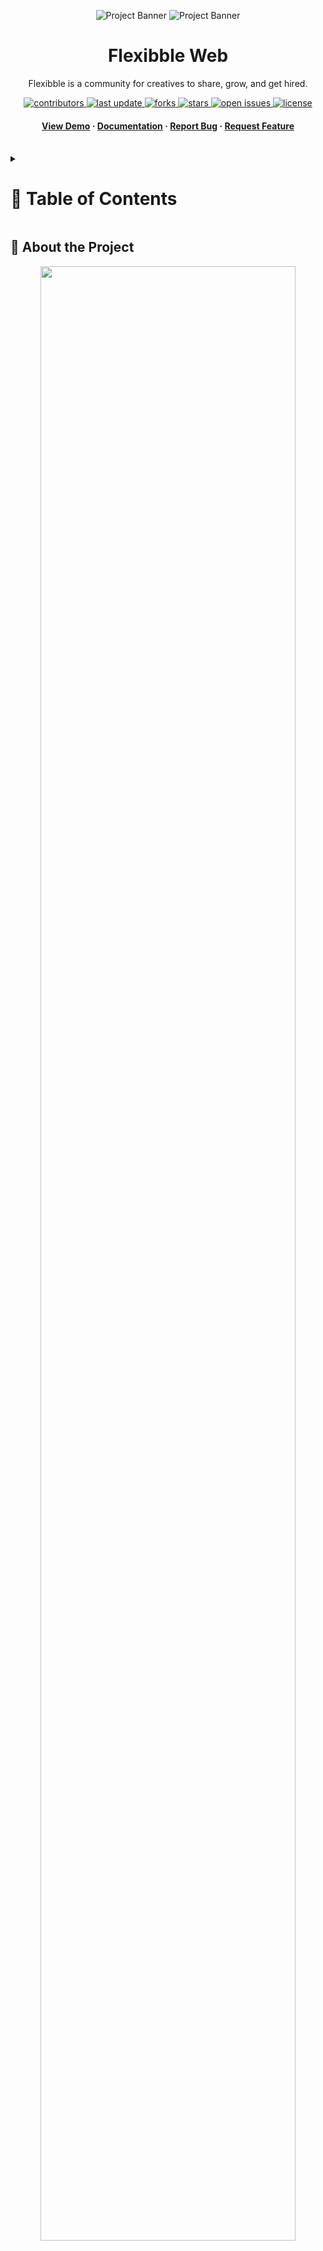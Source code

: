 <a name="readme-top"></a>

<div align="center">

![Project Banner](.github/assets/readme_banner.png#gh-dark-mode-only)
![Project Banner](.github/assets/readme_banner-light.png#gh-light-mode-only)

  <h1>Flexibble Web</h1>
  <p>
  Flexibble is a community for creatives to share, grow, and get hired.
  </p>

<!-- Badges -->
<p>
  <a href="https://github.com/ladunjexa/Flexibble-Web/graphs/contributors">
    <img src="https://img.shields.io/github/contributors/ladunjexa/Flexibble-Web" alt="contributors" />
  </a>
  <a href="">
    <img src="https://img.shields.io/github/last-commit/ladunjexa/Flexibble-Web" alt="last update" />
  </a>
  <a href="https://github.com/ladunjexa/Flexibble-Web/network/members">
    <img src="https://img.shields.io/github/forks/ladunjexa/Flexibble-Web" alt="forks" />
  </a>
  <a href="https://github.com/ladunjexa/Flexibble-Web/stargazers">
    <img src="https://img.shields.io/github/stars/ladunjexa/Flexibble-Web" alt="stars" />
  </a>
  <a href="https://github.com/ladunjexa/Flexibble-Web/issues/">
    <img src="https://img.shields.io/github/issues/ladunjexa/Flexibble-Web" alt="open issues" />
  </a>
  <a href="https://github.com/ladunjexa/Flexibble-Web/blob/master/LICENSE">
    <img src="https://img.shields.io/github/license/ladunjexa/Flexibble-Web.svg" alt="license" />
  </a>
</p>
   
 <h4>
    <a href="https://flexibble-web.vercel.app/">View Demo</a>
  <span> · </span>
    <a href="https://github.com/ladunjexa/Flexibble-Web">Documentation</a>
  <span> · </span>
    <a href="https://github.com/ladunjexa/Flexibble-Web/issues/">Report Bug</a>
  <span> · </span>
    <a href="https://github.com/ladunjexa/Flexibble-Web/issues/">Request Feature</a>
  </h4>
</div>

<br />

<!-- Table of Contents -->
<details>

<summary>

# :notebook_with_decorative_cover: Table of Contents

</summary>

- [About the Project](#star2-about-the-project)
  - [Folder Structure](#bangbang-folder-structure)
  - [Tech Stack](#space_invader-tech-stack)
  - [Environment Variables](#key-environment-variables)
- [Getting Started](#toolbox-getting-started)
- [Screenshots](#camera-screenshots)
- [Contributing](#wave-contributing)
- [License](#warning-license)
- [Contact](#handshake-contact)
- [Acknowledgements](#gem-acknowledgements)

</details>

<!-- About the Project -->

## :star2: About the Project

<div align="center"> 
  <img src=".github/assets/img1.png" height="auto" width="90%" />
</div>
<br />
Next.js has the potential to revolutionize the industry and forever change the way we develop web applications. You’re still early in catching the trend and building your own Next.js 13 applications with TypeScript that leverage features such as server-side rendering and the app router.

This repository houses an amazing Full Stack Next.js 13 Application. the application uses:
- Use Next.js 13 App Router and Server side Rendering
- Implement Filtering Functionality
- Complete Pagination Capabilities
- Handle image uploads
- Understanding and writing proper TypeScript
- Learn Grafbase - a serverless GraphQL platform

<!-- Folder Structure -->

### :bangbang: Folder Structure

Here is the code folder structure.
```
Flexibble-Web/
├── app/
│   ├── api/
│   │   ├── auth/
|   |   |   |── [...nextauth]
|   |   |   |   └── route.ts
|   |   |   └── token
|   |   |       └── route.ts
│   │   └── upload/
|   |       └── route.ts
│   ├── create-project/
|   |   └── page.tsx
│   ├── edit-project/
│   │   └── [id]/
|   |       └── page.tsx
│   ├── profile/
│   │   └── [id]/
|   |       └── page.tsx
│   ├── project/
│   │   └── [id]/
|   |       └── page.tsx
│   ├── favicon.ico
│   ├── globals.css
│   ├── layout.tsx
│   └── page.tsx
├── components/
│   ├── client/
│   │   ├── AuthProviders.tsx
│   │   ├── Categories.tsx
│   │   ├── Modal.tsx
│   │   ├── Pagination.tsx
│   │   ├── ProfileMenu.tsx
│   │   ├── ProjectActions.tsx
│   │   ├── ProjectCard.tsx
│   │   ├── ProjectForm.tsx
│   │   └── index.ts
│   ├── server/
│   │   ├── Button.tsx
│   │   ├── CustomMenu.tsx
│   │   ├── Footer.tsx
│   │   ├── Navbar.tsx
│   │   ├── FormField.tsx
│   │   ├── ProfilePage.tsx
│   │   └── RelatedProjects.tsx
|   └── ...
├── constants/
|   └── index.ts
├── grafbase/
│   ├── .env
│   └── grafbase.config.ts
├── graphql/
│   └── index.ts
├── lib/
│   ├── actions.ts
│   └── session.ts
├── public/
│   └── ...
├── .env
├── common.types.ts
├── next.config.js
├── package.json
├── postcss.config.js
├── tsconfig.json
└── tailwind.config.js
```

<!-- TechStack -->

### :space_invader: Tech Stack

[![Tech](https://skillicons.dev/icons?i=ts,react,nextjs,tailwind,graphql)](https://skillicons.dev)

<p align="right">(<a href="#readme-top">back to top</a>)</p>

<!-- Environment Variables -->

### :key: Environment Variables

_Flexibble Web_ web application uses [Grafbase](https://grafbase.com/), [Cloudinary](https://cloudinary.com/) and [Google Cloud](https://cloud.google.com/) to handle authentication, storage and database. Therefore, you need to create accounts on [Grafbase](https://grafbase.com/), [Cloudinary](https://cloudinary.com/) and [Google Cloud](https://cloud.google.com/) and get your API keys and add them to the environment variables in the `.env` file.

To run this project, you will need to add the following environment variables to your .env file

```env
NEXT_PUBLIC_GRAFBASE_API_URL=<GRAFBASE_API_URL>
NEXT_PUBLIC_GRAFBASE_API_KEY=<GRAFBASE_API_KEY>
GOOGLE_CLIENT_ID=<GOOGLE_CLIENT_ID>
GOOGLE_CLIENT_SECRET=<GOOGLE_CLIENT_SECRET>
NEXTAUTH_SECRET=<NEXTAUTH_SECRET>
NEXTAUTH_URL=<NEXTAUTH_URL>
CLOUDINARY_CLOUD_NAME=<CLOUDINARY_CLOUD_NAME>
CLOUDINARY_API_KEY=<CLOUDINARY_API_KEY>
CLOUDINARY_API_SECRET=<CLOUDINARY_API_SECRET>
```

Also, you need to add the following environment variables to your .env file at `grafbase/` folder

```env
NEXTAUTH_SECRET=<NEXTAUTH_SECRET>
```

<p align="right">(<a href="#readme-top">back to top</a>)</p>

<!-- Getting Started -->

## :toolbox: Getting Started

This is a [Next.js](https://nextjs.org/) project bootstrapped with [`create-next-app`](https://github.com/vercel/next.js/tree/canary/packages/create-next-app).

### Getting Started

First, run the development server:

```bash
npm run dev
# or
yarn dev
# or
pnpm dev
```

Open [http://localhost:3000](http://localhost:3000) with your browser to see the result.

You can start editing the page by modifying `app/page.tsx`. The page auto-updates as you edit the file.

This project uses [`next/font`](https://nextjs.org/docs/basic-features/font-optimization) to automatically optimize and load Inter, a custom Google Font.

### Learn More

To learn more about Next.js, take a look at the following resources:

- [Next.js Documentation](https://nextjs.org/docs) - learn about Next.js features and API.
- [Learn Next.js](https://nextjs.org/learn) - an interactive Next.js tutorial.

You can check out [the Next.js GitHub repository](https://github.com/vercel/next.js/) - your feedback and contributions are welcome!

### Deploy on Vercel

The easiest way to deploy your Next.js app is to use the [Vercel Platform](https://vercel.com/new?utm_medium=default-template&filter=next.js&utm_source=create-next-app&utm_campaign=create-next-app-readme) from the creators of Next.js.

Check out our [Next.js deployment documentation](https://nextjs.org/docs/deployment) for more details.

<p align="right">(<a href="#readme-top">back to top</a>)</p>

<!-- Screenshots -->

## :camera: Screenshots

<div align="center"> 
  <img src=".github/assets/img1.png" height="auto" width="80%" />
  <img src=".github/assets/img2.png" height="auto" width="80%" />
  <img src=".github/assets/img3.png" height="auto" width="80%" />
  <img src=".github/assets/img4.png" height="auto" width="80%" />
</div>

<p align="right">(<a href="#readme-top">back to top</a>)</p>

<!-- Contributing -->

## :wave: Contributing

<a href="https://github.com/ladunjexa/Flexibble-Web/graphs/contributors">
  <img src="https://contrib.rocks/image?repo=ladunjexa/Flexibble-Web" />
</a>

Contributions are always welcome!

See [`contributing.md`](https://contributing.md/) for ways to get started.

Contributions are what make the open source community such an amazing place to learn, inspire, and create. Any contributions you make are **greatly appreciated**.

If you have a suggestion that would make this better, please fork the repo and create a pull request. You can also simply open an issue with the tag "enhancement".
Don't forget to give the project a star! Thanks again!

1. Fork the Project
2. Create your Feature Branch (`git checkout -b feature/AmazingFeature`)
3. Commit your Changes (`git commit -m 'Add some AmazingFeature'`)
4. Push to the Branch (`git push origin feature/AmazingFeature`)
5. Open a Pull Request

<p align="right">(<a href="#readme-top">back to top</a>)</p>

<!-- License -->

## :warning: License

Distributed under the MIT License. See [LICENSE.txt](https://github.com/ladunjexa/Flexibble-Web/blob/main/LICENSE) for more information.

<p align="right">(<a href="#readme-top">back to top</a>)</p>

<!-- Contact -->

## :handshake: Contact

Liron Abutbul - [@lironabutbul6](https://twitter.com/lironabutbul6) - [@ladunjexa](https://t.me/ladunjexa)

Project Link: [https://github.com/ladunjexa/Flexibble-Web](https://github.com/ladunjexa/Flexibble-Web)

<p align="right">(<a href="#readme-top">back to top</a>)</p>

<!-- Acknowledgments -->

## :gem: Acknowledgements

This section used to mention useful resources and libraries that used in Flexibble Web project.

- [NextJS](https://nextjs.org/)
- [React](https://reactjs.org/)
- [React-DOM](https://www.npmjs.com/package/react-dom)
- [TypeScript](https://www.typescriptlang.org/)
- [TailwindCSS](https://tailwindcss.com/)
- [@headlessui/react](https://headlessui.dev/)
- [Cloudinary](https://cloudinary.com/)
- [GraphQL](https://graphql.org/)
- [GraphQL Request](https://www.npmjs.com/package/graphql-request)
- [JWT](https://jwt.io/)
- [NextAuth](https://next-auth.js.org/)
- [Grafbase](https://grafbase.com/)
- [@grafbase/sdk](https://www.npmjs.com/package/@grafbase/sdk)
- #JSMastery

<p align="right">(<a href="#readme-top">back to top</a>)</p>
